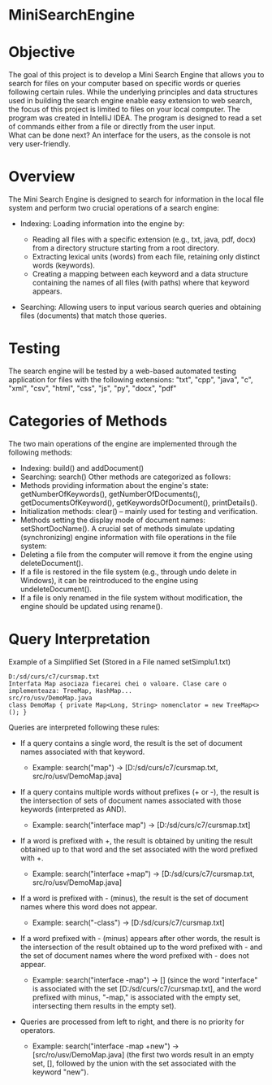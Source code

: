 # MiniSearchEngine
# Objective
The goal of this project is to develop a Mini Search Engine that allows you to search for files on your computer based on specific words or queries following certain rules. While the underlying principles and data structures used in building the search engine enable easy extension to web search, the focus of this project is limited to files on your local computer. The program was created in IntelliJ IDEA. The program is designed to read a set of commands either from a file or directly from the user input.
<br> What can be done next? An interface for the users, as the console is not very user-friendly. </br>


# Overview
The Mini Search Engine is designed to search for information in the local file system and perform two crucial operations of a search engine:

- Indexing: Loading information into the engine by:

  - Reading all files with a specific extension (e.g., txt, java, pdf, docx) from a directory structure starting from a root directory.
  - Extracting lexical units (words) from each file, retaining only distinct words (keywords).
  - Creating a mapping between each keyword and a data structure containing the names of all files (with paths) where that keyword appears.
- Searching: Allowing users to input various search queries and obtaining files (documents) that match those queries.

# Testing
The search engine will be tested by a web-based automated testing application for files with the following extensions:
"txt", "cpp", "java", "c", "xml", "csv", "html", "css", "js", "py", "docx", "pdf"

# Categories of Methods
The two main operations of the engine are implemented through the following methods:
- Indexing: build() and addDocument()
- Searching: search()
Other methods are categorized as follows:
- Methods providing information about the engine's state: getNumberOfKeywords(), getNumberOfDocuments(), getDocumentsOfKeyword(), getKeywordsOfDocument(), printDetails().
- Initialization methods: clear() – mainly used for testing and verification.
- Methods setting the display mode of document names: setShortDocName().
A crucial set of methods simulate updating (synchronizing) engine information with file operations in the file system:
- Deleting a file from the computer will remove it from the engine using deleteDocument().
- If a file is restored in the file system (e.g., through undo delete in Windows), it can be reintroduced to the engine using undeleteDocument().
- If a file is only renamed in the file system without modification, the engine should be updated using rename().

# Query Interpretation

Example of a Simplified Set (Stored in a File named setSimplu1.txt)
```
D:/sd/curs/c7/cursmap.txt
Interfata Map asociaza fiecarei chei o valoare. Clase care o implementeaza: TreeMap, HashMap...
src/ro/usv/DemoMap.java
class DemoMap { private Map<Long, String> nomenclator = new TreeMap<>(); }
```

Queries are interpreted following these rules:

- If a query contains a single word, the result is the set of document names associated with that keyword.

  - Example: search("map") -> [D:/sd/curs/c7/cursmap.txt, src/ro/usv/DemoMap.java]
- If a query contains multiple words without prefixes (+ or -), the result is the intersection of sets of document names associated with those keywords (interpreted as AND).
  - Example: search("interface map") -> [D:/sd/curs/c7/cursmap.txt]
- If a word is prefixed with +, the result is obtained by uniting the result obtained up to that word and the set associated with the word prefixed with +.
  - Example: search("interface +map") -> [D:/sd/curs/c7/cursmap.txt, src/ro/usv/DemoMap.java]
- If a word is prefixed with - (minus), the result is the set of document names where this word does not appear.
  - Example: search("-class") -> [D:/sd/curs/c7/cursmap.txt]
- If a word prefixed with - (minus) appears after other words, the result is the intersection of the result obtained up to the word prefixed with - and the set of document names where the word prefixed with - does not appear.
  - Example: search("interface -map") -> [] (since the word "interface" is associated with the set [D:/sd/curs/c7/cursmap.txt], and the word prefixed with minus, "-map," is associated with the empty set, intersecting them results in the empty set).
- Queries are processed from left to right, and there is no priority for operators.
  - Example: search("interface -map +new") -> [src/ro/usv/DemoMap.java] (the first two words result in an empty set, [], followed by the union with the set associated with the keyword "new").
